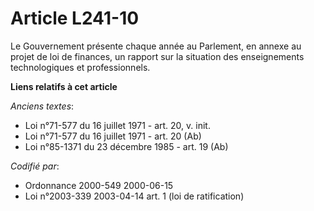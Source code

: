 # Article L241-10

Le Gouvernement présente chaque année au Parlement, en annexe au projet de loi de finances, un rapport sur la situation des
enseignements technologiques et professionnels.

**Liens relatifs à cet article**

_Anciens textes_:

  - Loi n°71-577 du 16 juillet 1971 - art. 20, v. init.
  - Loi n°71-577 du 16 juillet 1971 - art. 20 (Ab)
  - Loi n°85-1371 du 23 décembre 1985 - art. 19 (Ab)

_Codifié par_:

  - Ordonnance 2000-549 2000-06-15
  - Loi n°2003-339 2003-04-14 art. 1 (loi de ratification)
